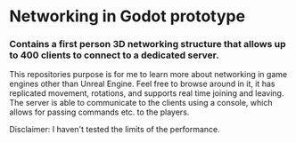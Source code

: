 # Networking in Godot prototype

### Contains a first person 3D networking structure that allows up to 400 clients to connect to a dedicated server.  

This repositories purpose is for me to learn more about networking in game engines other than Unreal Engine. Feel free to browse around in it, it has replicated movement, rotations, and supports real time joining and leaving. The server is able to communicate to the clients using a console, which allows for passing commands etc. to the players.

Disclaimer: I haven't tested the limits of the performance.
